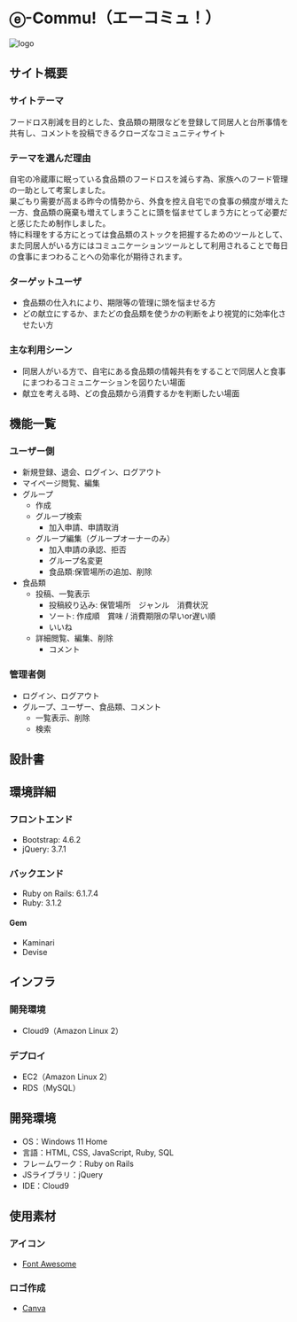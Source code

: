 # ⓔ-Commu!（エーコミュ！）
![logo](https://github.com/telteru2003/e-Commu/assets/135404018/c8120133-1ed9-4d62-a2ff-63829cd609fb)
​
## サイト概要
### サイトテーマ
フードロス削減を目的とした、食品類の期限などを登録して同居人と台所事情を共有し、コメントを投稿できるクローズなコミュニティサイト
​
### テーマを選んだ理由
自宅の冷蔵庫に眠っている食品類のフードロスを減らす為、家族へのフード管理の一助として考案しました。<br >
巣ごもり需要が高まる昨今の情勢から、外食を控え自宅での食事の頻度が増えた一方、食品類の廃棄も増えてしまうことに頭を悩ませてしまう方にとって必要だと感じたため制作しました。<br >
特に料理をする方にとっては食品類のストックを把握するためのツールとして、また同居人がいる方にはコミュニケーションツールとして利用されることで毎日の食事にまつわることへの効率化が期待されます。
​
### ターゲットユーザ
- 食品類の仕入れにより、期限等の管理に頭を悩ませる方
- どの献立にするか、またどの食品類を使うかの判断をより視覚的に効率化させたい方

### 主な利用シーン
- 同居人がいる方で、自宅にある食品類の情報共有をすることで同居人と食事にまつわるコミュニケーションを図りたい場面
- 献立を考える時、どの食品類から消費するかを判断したい場面

## 機能一覧

### ユーザー側
- 新規登録、退会、ログイン、ログアウト
- マイページ閲覧、編集
- グループ
  - 作成
  - グループ検索
    - 加入申請、申請取消
  - グループ編集（グループオーナーのみ）
    - 加入申請の承認、拒否
    - グループ名変更
    - 食品類:保管場所の追加、削除
- 食品類
  - 投稿、一覧表示
    - 投稿絞り込み: 保管場所　ジャンル　消費状況
    - ソート: 作成順　賞味 / 消費期限の早いor遅い順
    - いいね
  - 詳細閲覧、編集、削除
    - コメント

### 管理者側
- ログイン、ログアウト
- グループ、ユーザー、食品類、コメント
  - 一覧表示、削除
  - 検索

## 設計書

## 環境詳細

### フロントエンド

- Bootstrap: 4.6.2
- jQuery: 3.7.1

### バックエンド

- Ruby on Rails: 6.1.7.4
- Ruby: 3.1.2

#### Gem

- Kaminari
- Devise

## インフラ

### 開発環境

- Cloud9（Amazon Linux 2）

### デプロイ

- EC2（Amazon Linux 2）
- RDS（MySQL）

## 開発環境

- OS：Windows 11 Home
- 言語：HTML, CSS, JavaScript, Ruby, SQL
- フレームワーク：Ruby on Rails
- JSライブラリ：jQuery
- IDE：Cloud9

## 使用素材

### アイコン
- [Font Awesome](https://fontawesome.com/)

### ロゴ作成
- [Canva](https://www.canva.com/ja_jp/logos/)
